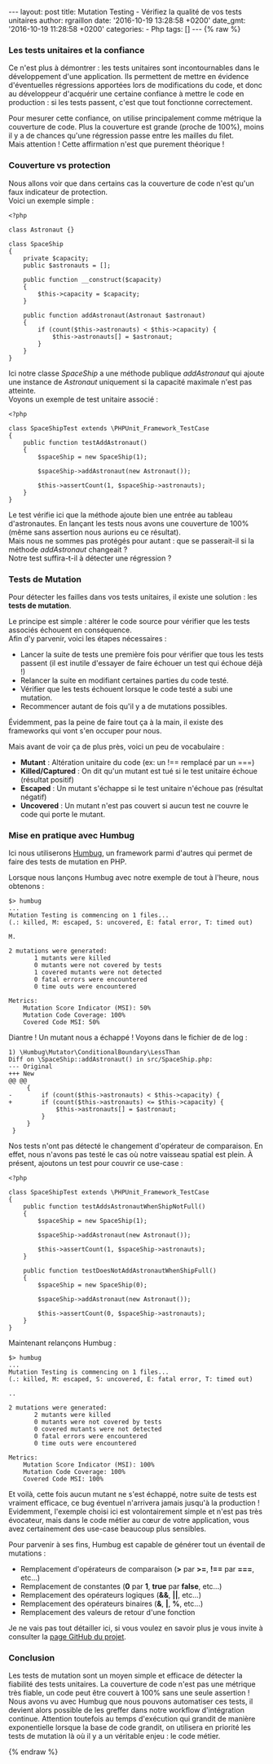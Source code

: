 --- layout: post title: Mutation Testing - Vérifiez la qualité de vos
tests unitaires author: rgraillon date: '2016-10-19 13:28:58 +0200'
date\_gmt: '2016-10-19 11:28:58 +0200' categories: - Php tags: \[\] ---
{% raw %}

### Les tests unitaires et la confiance

Ce n'est plus à démontrer : les tests unitaires sont incontournables
dans le développement d'une application. Ils permettent de mettre en
évidence d'éventuelles régressions apportées lors de modifications du
code, et donc au développeur d'acquérir une certaine confiance à mettre
le code en production : si les tests passent, c'est que tout fonctionne
correctement.

Pour mesurer cette confiance, on utilise principalement comme métrique
la couverture de code. Plus la couverture est grande (proche de 100%),
moins il y a de chances qu'une régression passe entre les mailles du
filet.\
Mais attention ! Cette affirmation n'est que purement théorique !

### Couverture vs protection

Nous allons voir que dans certains cas la couverture de code n'est qu'un
faux indicateur de protection.\
Voici un exemple simple :

``` {.lang:php .decode:true}
<?php

class Astronaut {}

class SpaceShip
{
    private $capacity;
    public $astronauts = [];

    public function __construct($capacity)
    {
        $this->capacity = $capacity;
    }

    public function addAstronaut(Astronaut $astronaut)
    {
        if (count($this->astronauts) < $this->capacity) {
            $this->astronauts[] = $astronaut;
        }
    }
}
```

Ici notre classe *SpaceShip* a une méthode publique *addAstronaut* qui
ajoute une instance de *Astronaut* uniquement si la capacité maximale
n'est pas atteinte.\
Voyons un exemple de test unitaire associé :

``` {.lang:php .decode:true}
<?php

class SpaceShipTest extends \PHPUnit_Framework_TestCase
{
    public function testAddAstronaut()
    {
        $spaceShip = new SpaceShip(1);

        $spaceShip->addAstronaut(new Astronaut());

        $this->assertCount(1, $spaceShip->astronauts);
    }
}
```

Le test vérifie ici que la méthode ajoute bien une entrée au tableau
d'astronautes. En lançant les tests nous avons une couverture de 100%
(même sans assertion nous aurions eu ce résultat).\
Mais nous ne sommes pas protégés pour autant : que se passerait-il si la
méthode *addAstronaut* changeait ?\
Notre test suffira-t-il à détecter une régression ?

### Tests de Mutation

Pour détecter les failles dans vos tests unitaires, il existe une
solution : les **tests de mutation**.

Le principe est simple : altérer le code source pour vérifier que les
tests associés échouent en conséquence.\
Afin d'y parvenir, voici les étapes nécessaires :

-   Lancer la suite de tests une première fois pour vérifier que tous
    les tests passent (il est inutile d'essayer de faire échouer un test
    qui échoue déjà !)
-   Relancer la suite en modifiant certaines parties du code testé.
-   Vérifier que les tests échouent lorsque le code testé a subi une
    mutation.
-   Recommencer autant de fois qu'il y a de mutations possibles.

Évidemment, pas la peine de faire tout ça à la main, il existe des
frameworks qui vont s'en occuper pour nous.

Mais avant de voir ça de plus près, voici un peu de vocabulaire :

-   **Mutant** : Altération unitaire du code (ex: un !== remplacé par un
    ===)
-   **Killed/Captured** : On dit qu'un mutant est tué si le test
    unitaire échoue (résultat positif)
-   **Escaped** : Un mutant s'échappe si le test unitaire n'échoue pas
    (résultat négatif)
-   **Uncovered** : Un mutant n'est pas couvert si aucun test ne couvre
    le code qui porte le mutant.

### Mise en pratique avec Humbug

Ici nous utiliserons [Humbug](https://github.com/padraic/humbug), un
framework parmi d'autres qui permet de faire des tests de mutation en
PHP.

Lorsque nous lançons Humbug avec notre exemple de tout à l'heure, nous
obtenons :

``` {.lang:txt .decode:true}
$> humbug
...
Mutation Testing is commencing on 1 files...
(.: killed, M: escaped, S: uncovered, E: fatal error, T: timed out)

M.

2 mutations were generated:
       1 mutants were killed
       0 mutants were not covered by tests
       1 covered mutants were not detected
       0 fatal errors were encountered
       0 time outs were encountered

Metrics:
    Mutation Score Indicator (MSI): 50%
    Mutation Code Coverage: 100%
    Covered Code MSI: 50%
```

Diantre ! Un mutant nous a échappé ! Voyons dans le fichier de de log :

``` {.lang:txt .decode:true}
1) \Humbug\Mutator\ConditionalBoundary\LessThan
Diff on \SpaceShip::addAstronaut() in src/SpaceShip.php:
--- Original
+++ New
@@ @@
     {
-        if (count($this->astronauts) < $this->capacity) {
+        if (count($this->astronauts) <= $this->capacity) {
             $this->astronauts[] = $astronaut;
         }
     }
 }
```

Nos tests n'ont pas détecté le changement d'opérateur de comparaison. En
effet, nous n'avons pas testé le cas où notre vaisseau spatial est
plein. À présent, ajoutons un test pour couvrir ce use-case :

``` {.lang:php .decode:true}
<?php

class SpaceShipTest extends \PHPUnit_Framework_TestCase
{
    public function testAddsAstronautWhenShipNotFull()
    {
        $spaceShip = new SpaceShip(1);

        $spaceShip->addAstronaut(new Astronaut());

        $this->assertCount(1, $spaceShip->astronauts);
    }

    public function testDoesNotAddAstronautWhenShipFull()
    {
        $spaceShip = new SpaceShip(0);

        $spaceShip->addAstronaut(new Astronaut());

        $this->assertCount(0, $spaceShip->astronauts);
    }
}
```

Maintenant relançons Humbug :

``` {.lang:txt .decode:true}
$> humbug
...
Mutation Testing is commencing on 1 files...
(.: killed, M: escaped, S: uncovered, E: fatal error, T: timed out)

..

2 mutations were generated:
       2 mutants were killed
       0 mutants were not covered by tests
       0 covered mutants were not detected
       0 fatal errors were encountered
       0 time outs were encountered

Metrics:
    Mutation Score Indicator (MSI): 100%
    Mutation Code Coverage: 100%
    Covered Code MSI: 100%
```

Et voilà, cette fois aucun mutant ne s'est échappé, notre suite de tests
est vraiment efficace, ce bug éventuel n'arrivera jamais jusqu'à la
production !\
Evidemment, l'exemple choisi ici est volontairement simple et n'est pas
très évocateur, mais dans le code métier au cœur de votre application,
vous avez certainement des use-case beaucoup plus sensibles.

Pour parvenir à ses fins, Humbug est capable de générer tout un éventail
de mutations :

-   Remplacement d'opérateurs de comparaison (**&gt;** par **&gt;=**,
    **!==** par **===**, etc...)
-   Remplacement de constantes (**0** par **1**, **true** par **false**,
    etc...)
-   Remplacement des opérateurs logiques (**&&**, **||**, etc...)
-   Remplacement des opérateurs binaires (**&**, **|**, **%**, etc...)
-   Remplacement des valeurs de retour d'une fonction

Je ne vais pas tout détailler ici, si vous voulez en savoir plus je vous
invite à consulter la [page GitHub du
projet](https://github.com/padraic/humbug).

### Conclusion

Les tests de mutation sont un moyen simple et efficace de détecter la
fiabilité des tests unitaires. La couverture de code n'est pas une
métrique très fiable, un code peut être couvert à 100% sans une seule
assertion !\
Nous avons vu avec Humbug que nous pouvons automatiser ces tests, il
devient alors possible de les greffer dans notre workflow d'intégration
continue. Attention toutefois au temps d'exécution qui grandit de
manière exponentielle lorsque la base de code grandit, on utilisera en
priorité les tests de mutation là où il y a un véritable enjeu : le code
métier.

{% endraw %}
